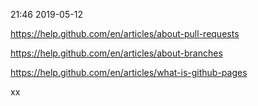 
21:46 2019-05-12

https://help.github.com/en/articles/about-pull-requests

https://help.github.com/en/articles/about-branches

https://help.github.com/en/articles/what-is-github-pages



xx